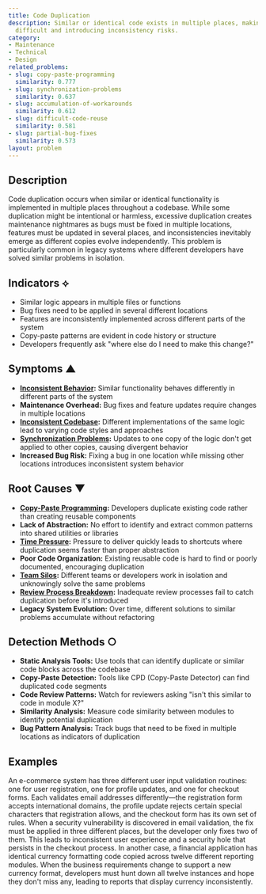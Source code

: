 ```yaml
---
title: Code Duplication
description: Similar or identical code exists in multiple places, making maintenance
  difficult and introducing inconsistency risks.
category:
- Maintenance
- Technical
- Design
related_problems:
- slug: copy-paste-programming
  similarity: 0.777
- slug: synchronization-problems
  similarity: 0.637
- slug: accumulation-of-workarounds
  similarity: 0.612
- slug: difficult-code-reuse
  similarity: 0.581
- slug: partial-bug-fixes
  similarity: 0.573
layout: problem
---
```


## Description

Code duplication occurs when similar or identical functionality is implemented in multiple places throughout a codebase. While some duplication might be intentional or harmless, excessive duplication creates maintenance nightmares as bugs must be fixed in multiple locations, features must be updated in several places, and inconsistencies inevitably emerge as different copies evolve independently. This problem is particularly common in legacy systems where different developers have solved similar problems in isolation.

## Indicators ⟡
- Similar logic appears in multiple files or functions
- Bug fixes need to be applied in several different locations
- Features are inconsistently implemented across different parts of the system
- Copy-paste patterns are evident in code history or structure
- Developers frequently ask "where else do I need to make this change?"

## Symptoms ▲
- **[Inconsistent Behavior](inconsistent-behavior.md):** Similar functionality behaves differently in different parts of the system
- **Maintenance Overhead:** Bug fixes and feature updates require changes in multiple locations
- **[Inconsistent Codebase](inconsistent-codebase.md):** Different implementations of the same logic lead to varying code styles and approaches
- **[Synchronization Problems](synchronization-problems.md):** Updates to one copy of the logic don't get applied to other copies, causing divergent behavior
- **Increased Bug Risk:** Fixing a bug in one location while missing other locations introduces inconsistent system behavior

## Root Causes ▼
- **[Copy-Paste Programming](copy-paste-programming.md):** Developers duplicate existing code rather than creating reusable components
- **Lack of Abstraction:** No effort to identify and extract common patterns into shared utilities or libraries
- **[Time Pressure](time-pressure.md):** Pressure to deliver quickly leads to shortcuts where duplication seems faster than proper abstraction
- **Poor Code Organization:** Existing reusable code is hard to find or poorly documented, encouraging duplication
- **[Team Silos](team-silos.md):** Different teams or developers work in isolation and unknowingly solve the same problems
- **[Review Process Breakdown](review-process-breakdown.md):** Inadequate review processes fail to catch duplication before it's introduced
- **Legacy System Evolution:** Over time, different solutions to similar problems accumulate without refactoring

## Detection Methods ○
- **Static Analysis Tools:** Use tools that can identify duplicate or similar code blocks across the codebase
- **Copy-Paste Detection:** Tools like CPD (Copy-Paste Detector) can find duplicated code segments
- **Code Review Patterns:** Watch for reviewers asking "isn't this similar to code in module X?"
- **Similarity Analysis:** Measure code similarity between modules to identify potential duplication
- **Bug Pattern Analysis:** Track bugs that need to be fixed in multiple locations as indicators of duplication

## Examples

An e-commerce system has three different user input validation routines: one for user registration, one for profile updates, and one for checkout forms. Each validates email addresses differently—the registration form accepts international domains, the profile update rejects certain special characters that registration allows, and the checkout form has its own set of rules. When a security vulnerability is discovered in email validation, the fix must be applied in three different places, but the developer only fixes two of them. This leads to inconsistent user experience and a security hole that persists in the checkout process. In another case, a financial application has identical currency formatting code copied across twelve different reporting modules. When the business requirements change to support a new currency format, developers must hunt down all twelve instances and hope they don't miss any, leading to reports that display currency inconsistently.